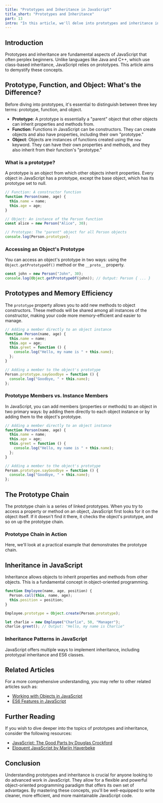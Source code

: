 ```yaml
---
title: "Prototypes and Inheritance in JavaScript"
title_short: "Prototypes and Inheritance"
part: 13
intro: "In this article, we'll delve into prototypes and inheritance in JavaScript, explaining how they provide a powerful way to create and manage objects. We'll also compare them with other forms of inheritance, particularly the class-based approach seen in languages like Java and C++."
---
```


## Introduction

Prototypes and inheritance are fundamental aspects of JavaScript that often
perplex beginners. Unlike languages like Java and C++, which use class-based
inheritance, JavaScript relies on prototypes. This article aims to demystify
these concepts.

## Prototype, Function, and Object: What's the Difference?

Before diving into prototypes, it's essential to distinguish between three key
terms: prototype, function, and object.

- **Prototype**: A prototype is essentially a "parent" object that other objects
  can inherit properties and methods from.
- **Function**: Functions in JavaScript can be constructors. They can create
  objects and also have properties, including their own "prototype."
- **Object**: Objects are instances of functions created using the `new`
  keyword. They can have their own properties and methods, and they also inherit
  from their function's "prototype."

### What is a prototype?

A prototype is an object from which other objects inherit properties. Every
object in JavaScript has a prototype, except the base object, which has its
prototype set to null.

```javascript
// Function: A constructor function
function Person(name, age) {
  this.name = name;
  this.age = age;
}

// Object: An instance of the Person function
const alice = new Person("Alice", 30);

// Prototype: The "parent" object for all Person objects
console.log(Person.prototype);
```

### Accessing an Object's Prototype

You can access an object's prototype in two ways: using the
`Object.getPrototypeOf()` method or the `__proto__` property.

```javascript
const john = new Person("John", 30);
console.log(Object.getPrototypeOf(john)); // Output: Person { ... }
```

## Prototypes and Memory Efficiency

The `prototype` property allows you to add new methods to object constructors.
These methods will be shared among all instances of the constructor, making your
code more memory-efficient and easier to manage.

```javascript
// Adding a member directly to an object instance
function Person(name, age) {
  this.name = name;
  this.age = age;
  this.greet = function () {
    console.log("Hello, my name is " + this.name);
  };
}

// Adding a member to the object's prototype
Person.prototype.sayGoodbye = function () {
  console.log("Goodbye, " + this.name);
};
```

### Prototype Members vs. Instance Members

In JavaScript, you can add members (properties or methods) to an object in two
primary ways: by adding them directly to each object instance or by adding them
to the object's prototype.

```javascript
// Adding a member directly to an object instance
function Person(name, age) {
  this.name = name;
  this.age = age;
  this.greet = function () {
    console.log("Hello, my name is " + this.name);
  };
}

// Adding a member to the object's prototype
Person.prototype.sayGoodbye = function () {
  console.log("Goodbye, " + this.name);
};
```

## The Prototype Chain

The prototype chain is a series of linked prototypes. When you try to access a
property or method on an object, JavaScript first looks for it on the object
itself. If it doesn't find it there, it checks the object's prototype, and so on
up the prototype chain.

### Prototype Chain in Action

Here, we'll look at a practical example that demonstrates the prototype chain.

## Inheritance in JavaScript

Inheritance allows objects to inherit properties and methods from other objects.
This is a fundamental concept in object-oriented programming.

```javascript
function Employee(name, age, position) {
  Person.call(this, name, age);
  this.position = position;
}

Employee.prototype = Object.create(Person.prototype);

let charlie = new Employee("Charlie", 50, "Manager");
charlie.greet(); // Output: "Hello, my name is Charlie"
```

### Inheritance Patterns in JavaScript

JavaScript offers multiple ways to implement inheritance, including prototypal
inheritance and ES6 classes.

## Related Articles

For a more comprehensive understanding, you may refer to other related articles
such as:

- [Working with Objects in JavaScript](#)
- [ES6 Features in JavaScript](#)

## Further Reading

If you wish to dive deeper into the topics of prototypes and inheritance,
consider the following resources:

- [JavaScript: The Good Parts by Douglas Crockford](#)
- [Eloquent JavaScript by Marijn Haverbeke](#)

## Conclusion

Understanding prototypes and inheritance is crucial for anyone looking to do
advanced work in JavaScript. They allow for a flexible and powerful
object-oriented programming paradigm that offers its own set of advantages. By
mastering these concepts, you'll be well-equipped to write cleaner, more
efficient, and more maintainable JavaScript code.
